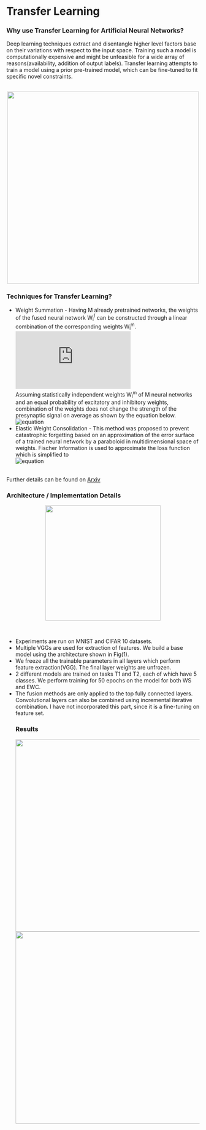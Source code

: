 # Transfer Learning
### Why use Transfer Learning for Artificial Neural Networks?
Deep learning techniques extract and disentangle higher level factors base on their variations with respect to the input space. Training such a model is computationally expensive and might be unfeasible for a wide array of reasons(availability, addition of output labels). Transfer learning attempts to train a model using a prior pre-trained model, which can be fine-tuned to fit specific novel constraints.
<br><br>
<p align="center">
<img src="https://www.oreilly.com/library/view/intelligent-projects-using/9781788996921/assets/07387bba-04ab-4758-9ac4-8740ea2f1bea.png" width="500"></p>
  
### Techniques for Transfer Learning?
- Weight Summation - Having M already pretrained networks, the weights of the fused neural network W<sub>i</sub><sup>f</sup> can be constructed through a linear combination of the corresponding weights W<sub>i</sub><sup>m</sup>.<br>
![equation](http://www.sciweavers.org/tex2img.php?eq=W%5E%7B1%7D_%7Bf%7D%20%3D%20%20%5Csum_%7Bm%3D1%7D%5EM%20W%5E%7Bm%7D_%7B1%7D&bc=White&fc=Black&im=jpg&fs=12&ff=arev&edit=0) <br>
Assuming statistically independent weights W<sub>i</sub><sup>m</sup> of M neural networks and an equal probability of excitatory and inhibitory weights,
combination of the weights does not change the strength of the presynaptic signal on average as shown by the equation below.<br>
![equation](https://bit.ly/3ngwKpZ)
- Elastic Weight Consolidation - This method was proposed to prevent catastrophic forgetting based on an approximation of the error surface of a trained neural network by a paraboloid in multidimensional space of weights. Fischer Information is used to approximate the loss function which is simplified to <br>
![equation](https://bit.ly/3HUzEKf)

<br>Further details can be found on [Arxiv](https://arxiv.org/pdf/1612.00796.pdf)

### Architecture / Implementation Details
<p align="center">
<img src="https://i.imgur.com/p1C3LFc.png" width="300">
</p>
<br>
<ul>
<li>Experiments are run on MNIST and CIFAR 10 datasets.
<li>Multiple VGGs are used for extraction of features. We build a base model using the architecture shown in Fig(1).
<li>We freeze all the trainable parameters in all layers which perform feature extraction(VGG). The final layer weights are unfrozen.
<li>2 different models are trained on tasks T1 and T2, each of which have 5 classes. We perform training for 50 epochs on the model for both WS and EWC.
<li>The fusion methods are only applied to the top fully connected layers. Convolutional layers can also be combined using incremental iterative combination. I have not incorporated this part, since it is a fine-tuning on feature set.
  
### Results

<p align="center">
<img src="https://i.imgur.com/TL3MGGe.png" width="500">
<img src="https://i.imgur.com/8Fi9FlW.png" width="500">
</p>
